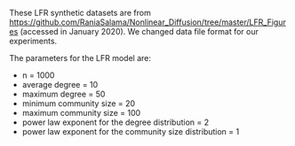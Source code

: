 These LFR synthetic datasets are from https://github.com/RaniaSalama/Nonlinear_Diffusion/tree/master/LFR_Figures (accessed in January 2020).
We changed data file format for our experiments.

The parameters for the LFR model are:
- n = 1000
- average degree = 10
- maximum degree = 50
- minimum community size = 20
- maximum community size = 100
- power law exponent for the degree distribution = 2
- power law exponent for the community size distribution = 1
